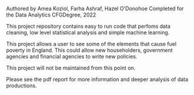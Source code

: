 Authored by Amea Koziol, Farha Ashraf, Hazel O'Donohoe
Completed for the Data Analytics CFGDegree, 2022

This project repository contains easy to run code that perfoms data cleaning, low level statistical analysis and simple machine learning.

This project allows a user to see some of the elements that cause fuel poverty in England.
This could allow new householders, government agencies and financial agencies to write new policies. 

This project will not be maintained from this point on. 

Please see the pdf report for more information and deeper analysis of data productions.